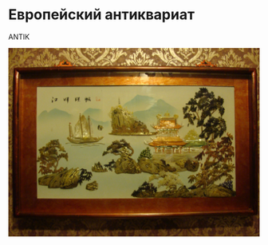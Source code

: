 <html>
<head>
<meta charset="utf-8">
  <title>CHERDANTIQUE</title>
</head>
<body>
 <h1>Европейский антиквариат</h1>
<p>ANTIK</p>

<td  align="center" width="100" height="100" >
<img src="DSC09675.JPG" 
   title="Увеличение"
 onmouseover="this.width=350;this.height=350"
 onmouseout="this.width=100;this.height=100">
 </td>
 
</body>
</html>


